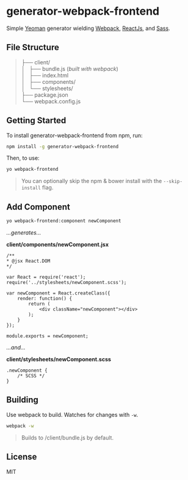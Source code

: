 generator-webpack-frontend
==========================
Simple [Yeoman](http://yeoman.io) generator wielding [Webpack](http://webpack.github.io/), [ReactJs](http://facebook.github.io/react/), and [Sass](http://sass-lang.com).

## File Structure

> ├── client/		 
> │   ├── bundle.js (_built with webpack_) 	 
> │   ├── index.html	
> │   ├── components/		
> │   └── stylesheets/		
> ├── package.json	 
> └── webpack.config.js

## Getting Started

To install generator-webpack-frontend from npm, run:

```bash
npm install -g generator-webpack-frontend
```


Then, to use:

```bash
yo webpack-frontend
```

> You can optionally skip the npm & bower install with the `--skip-install` flag.

## Add Component

```bash		
yo webpack-frontend:component newComponent
```

_...generates..._

__client/components/newComponent.jsx__

	/**
	* @jsx React.DOM
	*/

	var React = require('react');
	require('../stylesheets/newComponent.scss');
	
	var newComponent = React.createClass({
		render: function() {
			return (
				<div className="newComponent"></div>
			);
		}
	});
	
	module.exports = newComponent;

_...and..._

__client/stylesheets/newComponent.scss__

	.newComponent {
		/* SCSS */
	}

## Building
Use webpack to build. Watches for changes with ```-w```.

```bash
webpack -w
```

> Builds to /client/bundle.js by default.


## License

MIT

